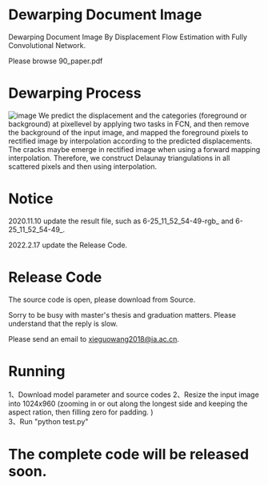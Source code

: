 # Dewarping Document Image
Dewarping Document Image By Displacement Flow Estimation with Fully Convolutional Network.

Please browse 90_paper.pdf




# Dewarping Process
![image](https://github.com/gwxie/Dewarping-Document-Image-/blob/main/rectitify_image.jpg)
We predict the displacement and the categories (foreground or background) at pixellevel by applying two tasks in FCN, and then remove the background of the input
image, and mapped the foreground pixels to rectified image by interpolation according to the predicted displacements. The cracks maybe emerge in rectified image when using a forward mapping interpolation. Therefore, we construct Delaunay triangulations in all scattered pixels and then using interpolation.


# Notice
2020.11.10 update the result file, such as 6-25_11_52_54-49-rgb_ and 6-25_11_52_54-49_.

2022.2.17 update the Release Code.


# Release Code
The source code is open, please download from Source. 

Sorry to be busy with master's thesis and graduation matters. Please understand that the reply is slow.

Please send an email to xieguowang2018@ia.ac.cn.

# Running
1、Download model parameter and source codes 
2、Resize the input image into 1024x960 (zooming in or out along the longest side and keeping the aspect ration, then filling zero for padding. )  
3、Run "python test.py"  


# The complete code will be released soon.
